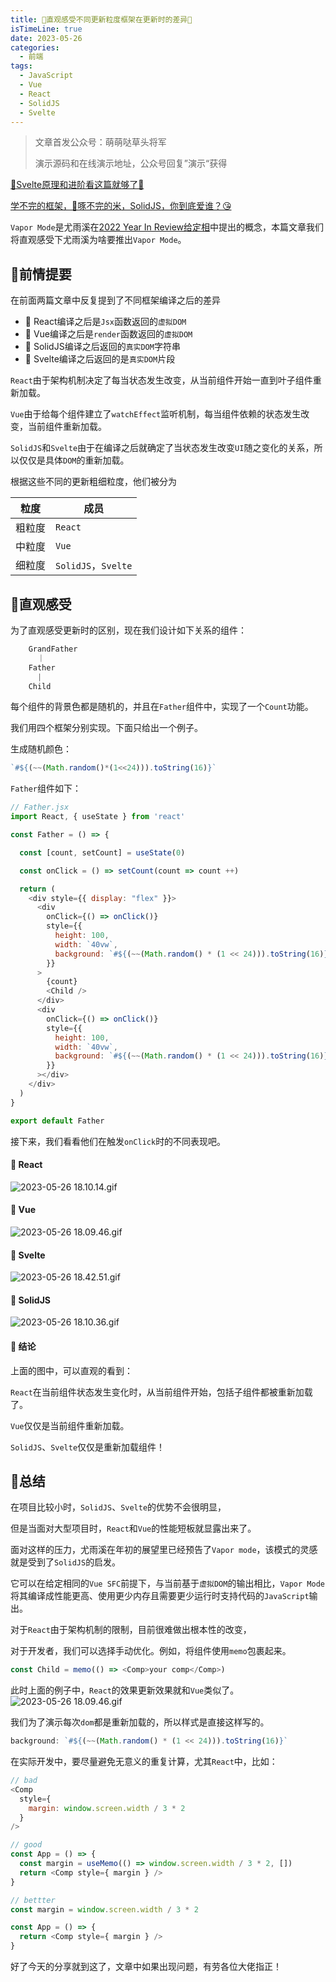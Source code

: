 ```yaml
---
title: 🎉直观感受不同更新粒度框架在更新时的差异🎉
isTimeLine: true
date: 2023-05-26
categories:
  - 前端
tags:
  - JavaScript
  - Vue
  - React
  - SolidJS
  - Svelte
---
```


> 文章首发公众号：萌萌哒草头将军
>
> 演示源码和在线演示地址，公众号回复”演示“获得

[🚀Svelte原理和进阶看这篇就够了🚀](https://juejin.cn/post/7235628080219078693)

[学不完的框架，🐔啄不完的米，SolidJS，你到底爱谁？😘](https://juejin.cn/post/7236719086049837093)

`Vapor Mode`是尤雨溪在[2022 Year In Review给定相](https://blog.vuejs.org/posts/2022-year-in-review)中提出的概念，本篇文章我们将直观感受下尤雨溪为啥要推出`Vapor Mode`。

## 💎前情提要

在前面两篇文章中反复提到了不同框架编译之后的差异

*   🚀 React编译之后是`Jsx`函数返回的`虚拟DOM`
*   🚀 Vue编译之后是`render`函数返回的`虚拟DOM`
*   🚀 SolidJS编译之后返回的`真实DOM`字符串
*   🚀 Svelte编译之后返回的是`真实DOM`片段

`React`由于架构机制决定了每当状态发生改变，从当前组件开始一直到叶子组件重新加载。

`Vue`由于给每个组件建立了`watchEffect`监听机制，每当组件依赖的状态发生改变，当前组件重新加载。

`SolidJS`和`Svelte`由于在编译之后就确定了当状态发生改变`UI`随之变化的关系，所以仅仅是具体`DOM`的重新加载。

根据这些不同的更新粗细粒度，他们被分为

| 粒度  | 成员                 |
| --- | ------------------ |
| 粗粒度 | `React`            |
| 中粒度 | `Vue`              |
| 细粒度 | `SolidJS`，`Svelte` |

## 💎直观感受

为了直观感受更新时的区别，现在我们设计如下关系的组件：

```js
    GrandFather
      ｜   
    Father
      |
    Child
```

每个组件的背景色都是随机的，并且在`Father`组件中，实现了一个`Count`功能。

我们用四个框架分别实现。下面只给出一个例子。

生成随机颜色：

```js
`#${(~~(Math.random()*(1<<24))).toString(16)}`
```

`Father`组件如下：

```js
// Father.jsx
import React, { useState } from 'react'

const Father = () => {

  const [count, setCount] = useState(0)

  const onClick = () => setCount(count => count ++)

  return (
    <div style={{ display: "flex" }}>
      <div
        onClick={() => onClick()}
        style={{
          height: 100,
          width: `40vw`,
          background: `#${(~~(Math.random() * (1 << 24))).toString(16)}`,
        }}
      >
        {count}
        <Child />
      </div>
      <div
        onClick={() => onClick()}
        style={{
          height: 100,
          width: `40vw`,
          background: `#${(~~(Math.random() * (1 << 24))).toString(16)}`,
        }}
      ></div>
    </div>
  )
}

export default Father
```

接下来，我们看看他们在触发`onClick`时的不同表现吧。

#### 🚀 React

![2023-05-26 18.10.14.gif](https://p1-juejin.byteimg.com/tos-cn-i-k3u1fbpfcp/bdd3b3a8f6e84523ba0d20d1f93e1b28~tplv-k3u1fbpfcp-watermark.image?)

#### 🚀 Vue

![2023-05-26 18.09.46.gif](https://p1-juejin.byteimg.com/tos-cn-i-k3u1fbpfcp/92465e609eb546cba147c1a2f5c84922~tplv-k3u1fbpfcp-watermark.image?)

#### 🚀 Svelte

![2023-05-26 18.42.51.gif](https://p1-juejin.byteimg.com/tos-cn-i-k3u1fbpfcp/6e6391479f814560b9fca3d7e5c55b70~tplv-k3u1fbpfcp-watermark.image?)

#### 🚀 SolidJS

![2023-05-26 18.10.36.gif](https://p3-juejin.byteimg.com/tos-cn-i-k3u1fbpfcp/aad74cdd8ff7483ba42ee30302f72da9~tplv-k3u1fbpfcp-watermark.image?)

#### 🚀 结论

上面的图中，可以直观的看到：

`React`在当前组件状态发生变化时，从当前组件开始，包括子组件都被重新加载了。

`Vue`仅仅是当前组件重新加载。

`SolidJS`、`Svelte`仅仅是重新加载组件！

## 💎总结

在项目比较小时，`SolidJS`、`Svelte`的优势不会很明显，

但是当面对大型项目时，`React`和`Vue`的性能短板就显露出来了。

面对这样的压力，尤雨溪在年初的展望里已经预告了`Vapor mode`，该模式的灵感就是受到了`SolidJS`的启发。

它可以在给定相同的`Vue SFC`前提下，与当前基于`虚拟DOM`的输出相比，`Vapor Mode`将其编译成性能更高、使用更少内存且需要更少运行时支持代码的`JavaScript`输出。

对于`React`由于架构机制的限制，目前很难做出根本性的改变，

对于开发者，我们可以选择手动优化。例如，将组件使用`memo`包裹起来。

```js
const Child = memo(() => <Comp>your comp</Comp>)
```

此时上面的例子中，`React`的效果更新效果就和`Vue`类似了。
![2023-05-26 18.09.46.gif](https://p1-juejin.byteimg.com/tos-cn-i-k3u1fbpfcp/92465e609eb546cba147c1a2f5c84922~tplv-k3u1fbpfcp-watermark.image?)

我们为了演示每次`dom`都是重新加载的，所以样式是直接这样写的。

```js
background: `#${(~~(Math.random() * (1 << 24))).toString(16)}`
```

在实际开发中，要尽量避免无意义的重复计算，尤其`React`中，比如：

```js
// bad
<Comp
  style={
    margin: window.screen.width / 3 * 2
  }
/>

```

```js
// good
const App = () => {
  const margin = useMemo(() => window.screen.width / 3 * 2, [])
  return <Comp style={ margin } />
}

// bettter
const margin = window.screen.width / 3 * 2

const App = () => {
  return <Comp style={ margin } />
}
```

好了今天的分享就到这了，文章中如果出现问题，有劳各位大佬指正！
